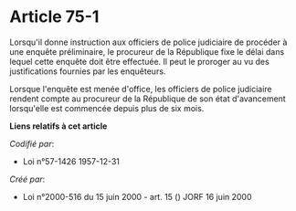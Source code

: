 # Article 75-1

Lorsqu'il donne instruction aux officiers de police judiciaire de procéder à une enquête préliminaire, le procureur de la
République fixe le délai dans lequel cette enquête doit être effectuée. Il peut le proroger au vu des justifications fournies
par les enquêteurs.

Lorsque l'enquête est menée d'office, les officiers de police judiciaire rendent compte au procureur de la République de son
état d'avancement lorsqu'elle est commencée depuis plus de six mois.

**Liens relatifs à cet article**

_Codifié par_:

  - Loi n°57-1426 1957-12-31

_Créé par_:

  - Loi n°2000-516 du 15 juin 2000 - art. 15 () JORF 16 juin 2000
